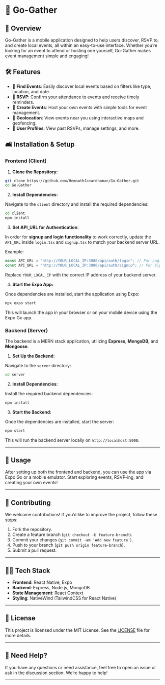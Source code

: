 # 🍚 **Go-Gather**

## 🎯 Overview

Go-Gather is a mobile application designed to help users discover, RSVP to, and create local events, all within an easy-to-use interface. Whether you’re looking for an event to attend or hosting one yourself, Go-Gather makes event management simple and engaging!

## 🛠️ **Features**

- 🚀 **Find Events**: Easily discover local events based on filters like type, location, and date.
- 📝 **RSVP**: Confirm your attendance to events and receive timely reminders.
- 📅 **Create Events**: Host your own events with simple tools for event management.
- 📍 **Geolocation**: View events near you using interactive maps and geofencing.
- 👤 **User Profiles**: View past RSVPs, manage settings, and more.

## 🛋️ **Installation & Setup**

### Frontend (Client)

1. **Clone the Repository:**

```bash
git clone https://github.com/HemnathJanardhanan/Go-Gather.git
cd Go-Gather
```

2. **Install Dependencies:**

Navigate to the `client` directory and install the required dependencies:

```bash
cd client
npm install
```

3. **Set API_URL for Authentication:**

In order for **signup and login functionality** to work correctly, update the `API_URL` inside `login.tsx` and `signup.tsx` to match your backend server URL.

Example:
```js
const API_URL = "http://YOUR_LOCAL_IP:3000/api/auth/login"; // For Login
const API_URL = "http://YOUR_LOCAL_IP:3000/api/auth/signup"; // For Signup
```
Replace `YOUR_LOCAL_IP` with the correct IP address of your backend server.

4. **Start the Expo App:**

Once dependencies are installed, start the application using Expo:

```bash
npx expo start
```

This will launch the app in your browser or on your mobile device using the Expo Go app.

### Backend (Server)

The backend is a MERN stack application, utilizing **Express**, **MongoDB**, and **Mongoose**.

1. **Set Up the Backend:**

Navigate to the `server` directory:

```bash
cd server
```

2. **Install Dependencies:**

Install the required backend dependencies:

```bash
npm install
```

3. **Start the Backend:**

Once the dependencies are installed, start the server:

```bash
npm start
```

This will run the backend server locally on `http://localhost:5000`.

---

## 🚀 **Usage**

After setting up both the frontend and backend, you can use the app via Expo Go or a mobile emulator. Start exploring events, RSVP-ing, and creating your own events!

---

## 🤝 **Contributing**

We welcome contributions! If you’d like to improve the project, follow these steps:

1. Fork the repository.
2. Create a feature branch (`git checkout -b feature-branch`).
3. Commit your changes (`git commit -am 'Add new feature'`).
4. Push to your branch (`git push origin feature-branch`).
5. Submit a pull request.

---

## 🧑‍💻 **Tech Stack**

- **Frontend**: React Native, Expo
- **Backend**: Express, Node.js, MongoDB
- **State Management**: React Context
- **Styling**: NativeWind (TailwindCSS for React Native)

---

## 📝 **License**

This project is licensed under the MIT License. See the [LICENSE](LICENSE) file for more details.

---

## 💬 **Need Help?**

If you have any questions or need assistance, feel free to open an issue or ask in the discussion section. We’re happy to help!

---
